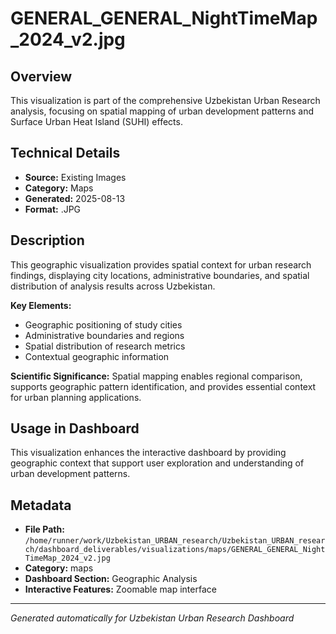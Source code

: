 # GENERAL_GENERAL_NightTimeMap_2024_v2.jpg

## Overview
This visualization is part of the comprehensive Uzbekistan Urban Research analysis, focusing on spatial mapping of urban development patterns and Surface Urban Heat Island (SUHI) effects.

## Technical Details
- **Source:** Existing Images
- **Category:** Maps
- **Generated:** 2025-08-13
- **Format:** .JPG

## Description
This geographic visualization provides spatial context for urban research findings, displaying city locations, administrative boundaries, and spatial distribution of analysis results across Uzbekistan.

**Key Elements:**
- Geographic positioning of study cities
- Administrative boundaries and regions
- Spatial distribution of research metrics
- Contextual geographic information

**Scientific Significance:**
Spatial mapping enables regional comparison, supports geographic pattern identification, and provides essential context for urban planning applications.

## Usage in Dashboard
This visualization enhances the interactive dashboard by providing geographic context that support user exploration and understanding of urban development patterns.

## Metadata
- **File Path:** `/home/runner/work/Uzbekistan_URBAN_research/Uzbekistan_URBAN_research/dashboard_deliverables/visualizations/maps/GENERAL_GENERAL_NightTimeMap_2024_v2.jpg`
- **Category:** maps
- **Dashboard Section:** Geographic Analysis
- **Interactive Features:** Zoomable map interface

---
*Generated automatically for Uzbekistan Urban Research Dashboard*
